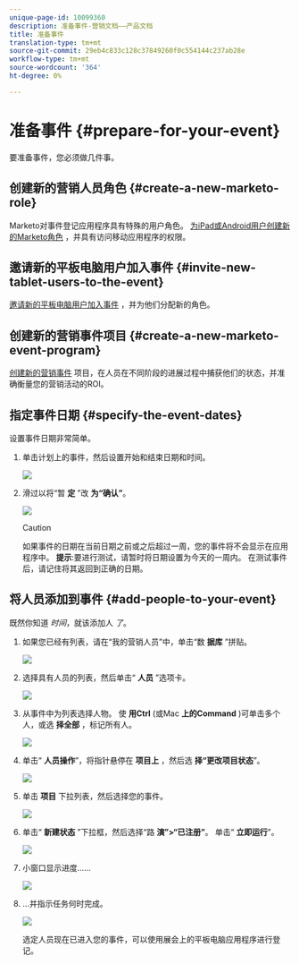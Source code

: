 ```yaml
---
unique-page-id: 10099360
description: 准备事件-营销文档——产品文档
title: 准备事件
translation-type: tm+mt
source-git-commit: 29eb4c833c128c37849260f0c554144c237ab28e
workflow-type: tm+mt
source-wordcount: '364'
ht-degree: 0%

---
```



# 准备事件 {#prepare-for-your-event}

要准备事件，您必须做几件事。

## 创建新的营销人员角色 {#create-a-new-marketo-role}

Marketo对事件登记应用程序具有特殊的用户角色。  [为iPad或Android用户创建新的Marketo角色](https://docs.marketo.com/display/DOCS/Grant+User+Access+to+the+Check-in+App) ，并具有访问移动应用程序的权限。

## 邀请新的平板电脑用户加入事件 {#invite-new-tablet-users-to-the-event}

[邀请新的平板电脑用户加入事件](https://docs.marketo.com/display/DOCS/Grant+User+Access+to+the+Check-in+App) ，并为他们分配新的角色。

## 创建新的营销事件项目 {#create-a-new-marketo-event-program}

[创建新的营销事件](/help/marketo/product-docs/demand-generation/events/understanding-events/create-a-new-event-program.md) 项目，在人员在不同阶段的进展过程中捕获他们的状态，并准确衡量您的营销活动的ROI。

## 指定事件日期 {#specify-the-event-dates}

设置事件日期非常简单。

1. 单击计划上的事件，然后设置开始和结束日期和时间。

   ![](assets/image2016-4-6-15-3a27-3a35.png)

1. 滑过以将“暂 **定** ”改 **为“确认”**。

   ![](assets/image2016-4-6-15-3a30-3a57.png)

   >[!CAUTION]
   >
   >如果事件的日期在当前日期之前或之后超过一周，您的事件将不会显示在应用程序中。 **提示**:要进行测试，请暂时将日期设置为今天的一周内。 在测试事件后，请记住将其返回到正确的日期。

## 将人员添加到事件 {#add-people-to-your-event}

既然你知道 *时间*，就该添加人 *了*。

1. 如果您已经有列表，请在“我的营销人员”中，单击“数 **据库** ”拼贴。

   ![](assets/db.png)

1. 选择具有人员的列表，然后单击“ **人员** ”选项卡。

   ![](assets/four.png)

1. 从事件中为列表选择人物。 使 **用Ctrl** (或Mac **上的Command** )可单击多个人，或选 **择全部** ，标记所有人。

   ![](assets/five.png)

1. 单击“ **人员操作**”，将指针悬停在 **项目上** ，然后选 **择“更改项目状态**”。

   ![](assets/six.png)

1. 单击 **项目** 下拉列表，然后选择您的事件。

   ![](assets/seven.png)

1. 单击“ **新建状态** ”下拉框，然后选择“路 **演”>“已注册”**。 单击“ **立即运行**”。

   ![](assets/eight.png)

1. 小窗口显示进度……

   ![](assets/image2016-4-7-16-3a49-3a7.png)

1. ...并指示任务何时完成。

   ![](assets/ten.png)

   选定人员现在已进入您的事件，可以使用展会上的平板电脑应用程序进行登记。
